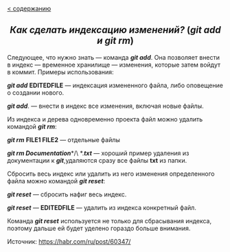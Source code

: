 [< содержанию](./readme.md)

## <center> *Как сделать индексацию изменений?* (***git add и git rm***) </center>

Следующее, что нужно знать — команда ***git add***. Она позволяет внести в индекс — временное хранилище — изменения, которые затем войдут в коммит. Примеры
использования:

***git add*** **EDITEDFILE** — индексация измененного файла, либо оповещение о
создании нового.

***git add***. — внести в индекс все изменения, включая новые файлы.

Из индекса и дерева одновременно проекта файл можно удалить командой ***git rm***:

***git rm*** **FILE1 FILE2** — отдельные файлы

***git rm Documentation****/\ *.***txt*** — хороший пример удаления из документации к ***git***,удаляются сразу все файлы **txt** из папки.

Сбросить весь индекс или удалить из него изменения определенного файла можно
командой ***git reset***:

***git reset*** — сбросить нафиг весь индекс.

***git reset*** — **EDITEDFILE** — удалить из индекса конкретный файл.

Команда ***git reset*** используется не только для сбрасывания индекса, поэтому дальше ей будет уделено гораздо больше внимания.

Источник: https://habr.com/ru/post/60347/
